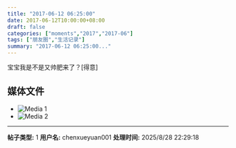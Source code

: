 ```yaml
---
title: "2017-06-12 06:25:00"
date: 2017-06-12T10:00:00+08:00
draft: false
categories: ["moments","2017","2017-06"]
tags: ["朋友圈","生活记录"]
summary: "2017-06-12 06:25:00..."
---
```


宝宝我是不是又帅肥来了？[得意]

## 媒体文件

- ![Media 1](/Moments/photos/2017-06-12/201706120625000.jpg)
- ![Media 2](/Moments/photos/2017-06-12/201706120625001.jpg)

---

**帖子类型:** 1
**用户名:** chenxueyuan001
**处理时间:** 2025/8/28 22:29:18
